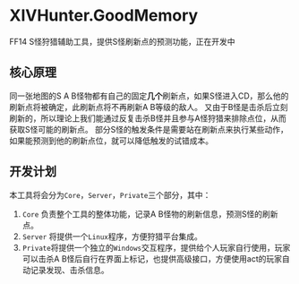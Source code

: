 # XIVHunter.GoodMemory

FF14 S怪狩猎辅助工具，提供S怪刷新点的预测功能，正在开发中

## 核心原理

同一张地图的S A B怪物都有自己的固定**几个**刷新点，如果S怪进入CD，那么他的刷新点将被确定，此刷新点将不再刷新A B等级的敌人。
又由于B怪是击杀后立刻刷新的，所以理论上我们能通过反复击杀B怪并且参与A怪狩猎来排除点位，从而获取S怪可能的刷新点。
部分S怪的触发条件是需要站在刷新点来执行某些动作，如果能预测到他的刷新点位，就可以降低触发的试错成本。

## 开发计划

本工具将会分为`Core`，`Server`，`Private`三个部分，其中：

1. `Core` 负责整个工具的整体功能，记录A B怪物的刷新信息，预测S怪的刷新点。
2. `Server` 将提供一个`Linux`程序，方便狩猎平台集成。
3. `Private`将提供一个独立的`Windows`交互程序，提供给个人玩家自行使用，玩家可以击杀A B怪后自行在界面上标记，也提供高级接口，方便使用act的玩家自动记录发现、击杀信息。